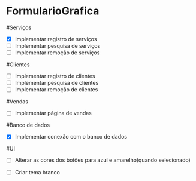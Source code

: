 # FormularioGrafica
#Serviços
- [x] Implementar registro de serviços
- [ ] Implementar pesquisa de serviços
- [ ] Implementar remoção de serviços

#Clientes
- [ ] Implementar registro de clientes
- [ ] Implementar pesquisa de clientes
- [ ] Implementar remoção de clientes

#Vendas
- [ ] Implementar página de vendas

#Banco de dados
- [x] Implementar conexão com o banco de dados

#UI
- [ ] Alterar as cores dos botões para azul e amarelho(quando selecionado)
- [ ] Criar tema branco

